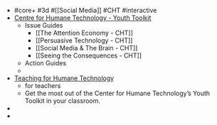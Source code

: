 - #core+ #3d #[[Social Media]] #CHT #interactive
- [Centre for Humane Technology - Youth Toolkit](https://www.humanetech.com/youth)
	- Issue Guides
		- [[The Attention Economy - CHT]]
		- [[Persuasive Technology - CHT]]
		- [[Social Media & The Brain - CHT]]
		- [[Seeing the Consequences - CHT]]
	- Action Guides
	-
- [Teaching for Humane Technology](https://www.humanetech.com/youth/teaching-for-humane-technology)
	- for teachers
	- Get the most out of the Center for Humane Technology’s Youth Toolkit in your classroom.
-
-